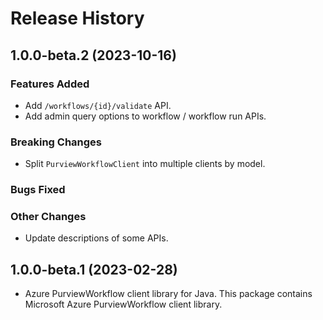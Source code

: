 # Release History

## 1.0.0-beta.2 (2023-10-16)

### Features Added

- Add `/workflows/{id}/validate` API.
- Add admin query options to workflow / workflow run APIs.

### Breaking Changes

- Split `PurviewWorkflowClient` into multiple clients by model.

### Bugs Fixed

### Other Changes

- Update descriptions of some APIs.

## 1.0.0-beta.1 (2023-02-28)

- Azure PurviewWorkflow client library for Java. This package contains Microsoft Azure PurviewWorkflow client library.
